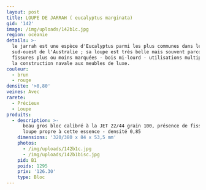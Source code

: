 ```yaml
---
layout: post
title: LOUPE DE JARRAH ( eucalyptus marginata)
gid: '142'
image: /img/uploads/142b1c.jpg
region: océanie
details: >-
  le jarrah est une espèce d'Eucalyptus parmi les plus communes dans le
  sud-ouest de l'Australie ; sa loupe est très belle mais souvent parcourue de
  fissures plus ou moins marquées - bois mi-lourd - utilisations multiples : de
  la construction navale aux meubles de luxe.
couleur:
  - brun
  - rouge
densite: '>0,80'
veines: Avec
rarete:
  - Précieux
  - Loupe
produits:
  - description: >-
      beau gros bloc calibré à la JET 22/44 grain 100, présence de fissures de
      loupe propre à cette essence - densité 0,85
    dimensions: '320/380 x 84 x 53,5 mm'
    photos:
      - /img/uploads/142b1c.jpg
      - /img/uploads/142b1bisc.jpg
    pid: B1
    poids: 1295
    prix: '126.30'
    type: Bloc
---
```


